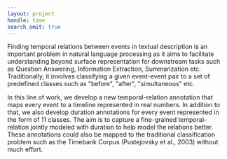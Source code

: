 ```yaml
---
layout: project
handle: time
search_omit: true
---
```


Finding temporal relations between events in textual description is an important problem in natural language processing as it aims to facilitate understanding beyond surface representation for downstream tasks such as Question Answering, Information Extraction, Summarization etc. Traditionally, it involves classifying a given event-event pair to a set of predefined classes such as "before", "after", "simultaneous" etc. 

In this line of work, we develop a new temporal-relation annotation that maps every event to a timeline represented in real numbers. In addition to that, we also develop duration annotations for every event represented in the form of 11 classes. The aim is to capture a fine-grained temporal-relation jointly modeled with duration to help model the relations better. These annotations could also be mapped to the traditional classification problem such as the Timebank Corpus (Pustejovsky et al., 2003) without much effort.
<!--

For a detailed description of the datasets and the item construction and collection methods as well as models of these data, please see the following papers:

> Reisinger, D., R. Rudinger, F. Ferraro, C. Harman, K. Rawlins, & B. Van Durme. 2015. [Semantic Proto-Roles](https://tacl2013.cs.columbia.edu/ojs/index.php/tacl/article/view/674/149).  Transactions of the Association for Computational Linguistics 3, pp. 475–488.

If you make use of this dataset in a presentation or publication, we ask that you please cite at least the first two papers. -->
